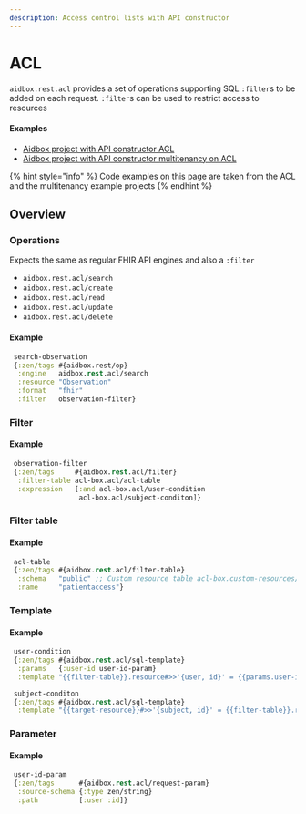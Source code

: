 ```yaml
---
description: Access control lists with API constructor
---
```


# ACL

`aidbox.rest.acl` provides a set of operations supporting SQL `:filter`s to be added on each request. `:filter`s can be used to restrict access to resources

#### Examples

* [Aidbox project with API constructor ACL](https://github.com/Aidbox/aidbox-project-samples/tree/main/aidbox-project-samples/acl)
* [Aidbox project with API constructor multitenancy on ACL](https://github.com/Aidbox/aidbox-project-samples/tree/main/aidbox-project-samples/multitenancy)

{% hint style="info" %}
Code examples on this page are taken from the ACL and the multitenancy example projects
{% endhint %}

## Overview

### Operations

Expects the same as regular FHIR API engines and also a `:filter`

* `aidbox.rest.acl/search`
* `aidbox.rest.acl/create`
* `aidbox.rest.acl/read`
* `aidbox.rest.acl/update`
* `aidbox.rest.acl/delete`

#### Example

```clojure
 search-observation
 {:zen/tags #{aidbox.rest/op}
  :engine   aidbox.rest.acl/search
  :resource "Observation"
  :format   "fhir"
  :filter   observation-filter}
```

### Filter

#### Example

```clojure
 observation-filter
 {:zen/tags     #{aidbox.rest.acl/filter}
  :filter-table acl-box.acl/acl-table
  :expression   [:and acl-box.acl/user-condition
                 acl-box.acl/subject-conditon]}
```

### Filter table

#### Example

```clojure
 acl-table
 {:zen/tags #{aidbox.rest.acl/filter-table}
  :schema   "public" ;; Custom resource table acl-box.custom-resources/PatientAccess
  :name     "patientaccess"}
```

### Template

#### Example

```clojure
 user-condition
 {:zen/tags #{aidbox.rest.acl/sql-template}
  :params   {:user-id user-id-param}
  :template "{{filter-table}}.resource#>>'{user, id}' = {{params.user-id}}"}

 subject-conditon
 {:zen/tags #{aidbox.rest.acl/sql-template}
  :template "{{target-resource}}#>>'{subject, id}' = {{filter-table}}.resource#>>'{patient, id}'"}
```

### Parameter

#### Example

```clojure
 user-id-param
 {:zen/tags      #{aidbox.rest.acl/request-param}
  :source-schema {:type zen/string}
  :path          [:user :id]}
```

